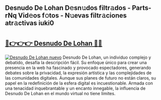 ## Desnudo De Lohan D𝚎sn𝚞dos filtr𝚊dos - Parts-rNq Vid𝚎os f𝚘tos - N𝚞evas filtr𝚊ciones atr𝚊ctivas iuki0

# <h2><a href="http://mb0aai.tromn.icu/?c=Desnudo+De+Lohan">🔗👉👉👉 Desnudo De Lohan 🔗🔗</a></h2>

[![Desnudo De Lohan nuevo](https://i.imgur.com/pEAQMta.gif)](http://mb0aai.tromn.icu/?c=Desnudo+De+Lohan)
Desnudo De Lohan, un individuo complejo y debatido, desafía la descripción fácil. Su enfoque único para crear una presencia en la web ha fascinado y provocado espectadores, generando debates sobre la privacidad, la expresión artística y las complejidades de las comunidades digitales. Aunque sus planes de futuro no están claros, su papel en la redefinición de la esfera digital es incuestionable. Armada con una tenacidad inquebrantable y un encanto innegable, la influencia de Desnudo De Lohan en el mundo virtual no tiene límites.
